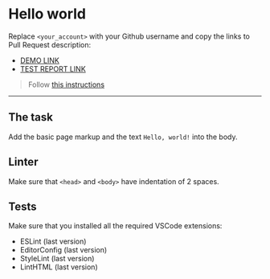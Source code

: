 # Hello world

Replace `<your_account>` with your Github username and copy the links to Pull Request description:
- [DEMO LINK](https://Olga-Hrevtsova.github.io/layout_hello-world/)
- [TEST REPORT LINK](https://Olga-Hrevtsova.github.io/layout_hello-world/report/html_report/)

> Follow [this instructions](https://mate-academy.github.io/layout_task-guideline/#how-to-solve-the-layout-tasks-on-github)
___

## The task

Add the basic page markup and the text `Hello, world!` into the body.

## Linter

Make sure that `<head>` and `<body>` have indentation of 2 spaces.

## Tests

Make sure that you installed all the required VSCode extensions:

- ESLint (last version)
- EditorConfig (last version)
- StyleLint (last version)
- LintHTML (last version)
